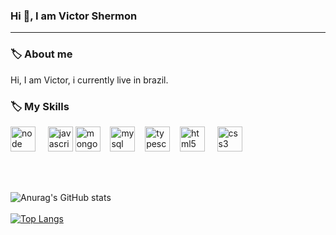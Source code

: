 ### Hi 👋, I am Victor Shermon
<hr/>

### 🏷️ About me
<p>
  Hi, I am Victor, i currently live in brazil.
</p>

### 🏷️ My Skills
<p>
<img src="https://cdn.jsdelivr.net/gh/devicons/devicon/icons/nodejs/nodejs-original-wordmark.svg" alt="node" width="40" height="40" /> &nbsp; &nbsp;
<img src="https://cdn.jsdelivr.net/gh/devicons/devicon/icons/nodejs/nodejs-original.svg" alt="javascript" width="40" height="40" />
<img src="https://cdn.jsdelivr.net/gh/devicons/devicon/icons/mongodb/mongodb-original-wordmark.svg" alt="mongodb" width="40" height="40" />&nbsp; &nbsp;
<img src="https://cdn.jsdelivr.net/gh/devicons/devicon/icons/mysql/mysql-original-wordmark.svg" alt="mysql" width="40" height="40" />&nbsp; &nbsp;
<img src="https://cdn.jsdelivr.net/gh/devicons/devicon/icons/typescript/typescript-original.svg" alt="typescript" width="40" height="40" /> &nbsp;&nbsp;
<img src="https://cdn.jsdelivr.net/gh/devicons/devicon/icons/html5/html5-original.svg" alt="html5" width="40" height="40" /> &nbsp; &nbsp;
<img src="https://cdn.jsdelivr.net/gh/devicons/devicon/icons/css3/css3-original.svg" alt="css3" width="40" height="40" />
<p/> <br/> <br />

![Anurag's GitHub stats](https://github-readme-stats.vercel.app/api?username=anuraghazra&show_icons=true&theme=radical) <br /> <br />
[![Top Langs](https://github-readme-stats.vercel.app/api/top-langs/?username=anuraghazra&layout=compact)](https://github.com/anuraghazra/github-readme-stats)








<!--
**shermondevelopment/shermondevelopment** is a ✨ _special_ ✨ repository because its `README.md` (this file) appears on your GitHub profile.

Here are some ideas to get you started:

- 🔭 I’m currently working on ...
- 🌱 I’m currently learning ...
- 👯 I’m looking to collaborate on ...
- 🤔 I’m looking for help with ...
- 💬 Ask me about ...
- 📫 How to reach me: ...
- 😄 Pronouns: ...
- ⚡ Fun fact: ...
-->
